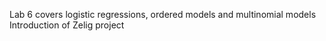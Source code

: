 Lab 6 covers logistic regressions, ordered models and multinomial models
Introduction of Zelig project
